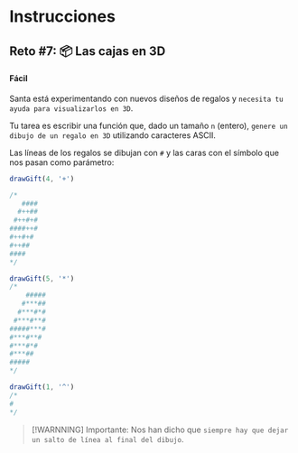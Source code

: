 # **Instrucciones**

## **Reto #7: 📦 Las cajas en 3D**
#### **Fácil**

Santa está experimentando con nuevos diseños de regalos y `necesita tu ayuda para visualizarlos en 3D`.

Tu tarea es escribir una función que, dado un tamaño `n` (entero), `genere un dibujo de un regalo en 3D` utilizando caracteres ASCII.

Las líneas de los regalos se dibujan con `#` y las caras con el símbolo que nos pasan como parámetro:

```js
drawGift(4, '+')

/*
   ####
  #++##
 #++#+#
####++#
#++#+#
#++##
####
*/

drawGift(5, '*')
/*
    #####
   #***##
  #***#*#
 #***#**#
#####***#
#***#**#
#***#*#
#***##
#####
*/

drawGift(1, '^')
/*
#
*/
```

> [!WARNNING]
> Importante: Nos han dicho que `siempre hay que dejar un salto de línea al final del dibujo`.